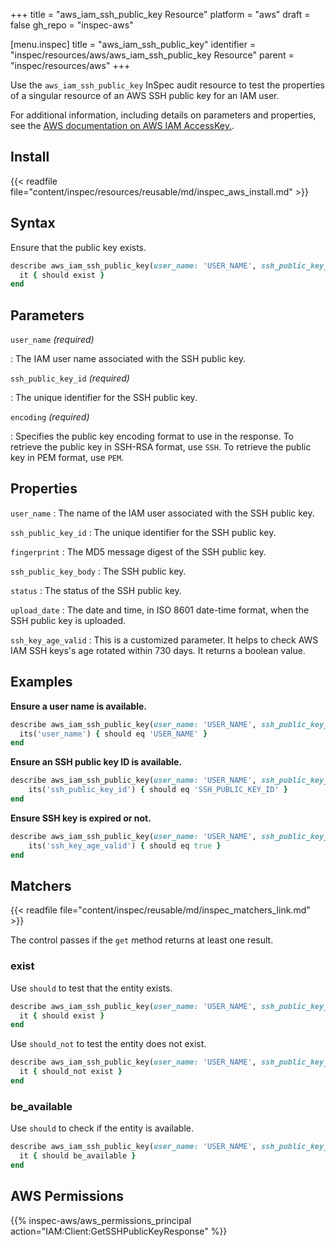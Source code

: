 +++
title = "aws_iam_ssh_public_key Resource"
platform = "aws"
draft = false
gh_repo = "inspec-aws"

[menu.inspec]
title = "aws_iam_ssh_public_key"
identifier = "inspec/resources/aws/aws_iam_ssh_public_key Resource"
parent = "inspec/resources/aws"
+++

Use the `aws_iam_ssh_public_key` InSpec audit resource to test the properties of a singular resource of an AWS SSH public key for an IAM user.

For additional information, including details on parameters and properties, see the [AWS documentation on AWS IAM AccessKey.](https://docs.aws.amazon.com/AWSCloudFormation/latest/UserGuide/aws-properties-iam-accesskey.html).

## Install

{{< readfile file="content/inspec/resources/reusable/md/inspec_aws_install.md" >}}

## Syntax

Ensure that the public key exists.

```ruby
describe aws_iam_ssh_public_key(user_name: 'USER_NAME', ssh_public_key_id: 'KEY_ID', encoding: 'SSH') do
  it { should exist }
end
```

## Parameters

`user_name` _(required)_

: The IAM user name associated with the SSH public key.

`ssh_public_key_id` _(required)_

: The unique identifier for the SSH public key.

`encoding` _(required)_

: Specifies the public key encoding format to use in the response. To retrieve the public key in SSH-RSA format, use `SSH`. To retrieve the public key in PEM format, use `PEM`.

## Properties

`user_name`
: The name of the IAM user associated with the SSH public key.

`ssh_public_key_id`
: The unique identifier for the SSH public key.

`fingerprint`
: The MD5 message digest of the SSH public key.

`ssh_public_key_body`
: The SSH public key.

`status`
: The status of the SSH public key.

`upload_date`
: The date and time, in ISO 8601 date-time format, when the SSH public key is uploaded.

`ssh_key_age_valid`
: This is a customized parameter. It helps to check AWS IAM SSH keys's age rotated within 730 days. It returns a boolean value.

## Examples

**Ensure a user name is available.**

```ruby
describe aws_iam_ssh_public_key(user_name: 'USER_NAME', ssh_public_key_id: 'KEY_ID', encoding: 'SSH') do
  its('user_name') { should eq 'USER_NAME' }
end
```

**Ensure an SSH public key ID is available.**

```ruby
describe aws_iam_ssh_public_key(user_name: 'USER_NAME', ssh_public_key_id: 'KEY_ID', encoding: 'SSH') do
    its('ssh_public_key_id') { should eq 'SSH_PUBLIC_KEY_ID' }
end
```

**Ensure SSH key is expired or not.**

```ruby
describe aws_iam_ssh_public_key(user_name: 'USER_NAME', ssh_public_key_id: 'KEY_ID', encoding: 'SSH') do
    its('ssh_key_age_valid') { should eq true }
end
```

## Matchers

{{< readfile file="content/inspec/reusable/md/inspec_matchers_link.md" >}}

The control passes if the `get` method returns at least one result.

### exist

Use `should` to test that the entity exists.

```ruby
describe aws_iam_ssh_public_key(user_name: 'USER_NAME', ssh_public_key_id: 'KEY_ID', encoding: 'SSH') do
  it { should exist }
end
```

Use `should_not` to test the entity does not exist.

```ruby
describe aws_iam_ssh_public_key(user_name: 'USER_NAME', ssh_public_key_id: 'KEY_ID', encoding: 'SSH') do
  it { should_not exist }
end
```

### be_available

Use `should` to check if the entity is available.

```ruby
describe aws_iam_ssh_public_key(user_name: 'USER_NAME', ssh_public_key_id: 'KEY_ID', encoding: 'SSH') do
  it { should be_available }
end
```

## AWS Permissions

{{% inspec-aws/aws_permissions_principal action="IAM:Client:GetSSHPublicKeyResponse" %}}
